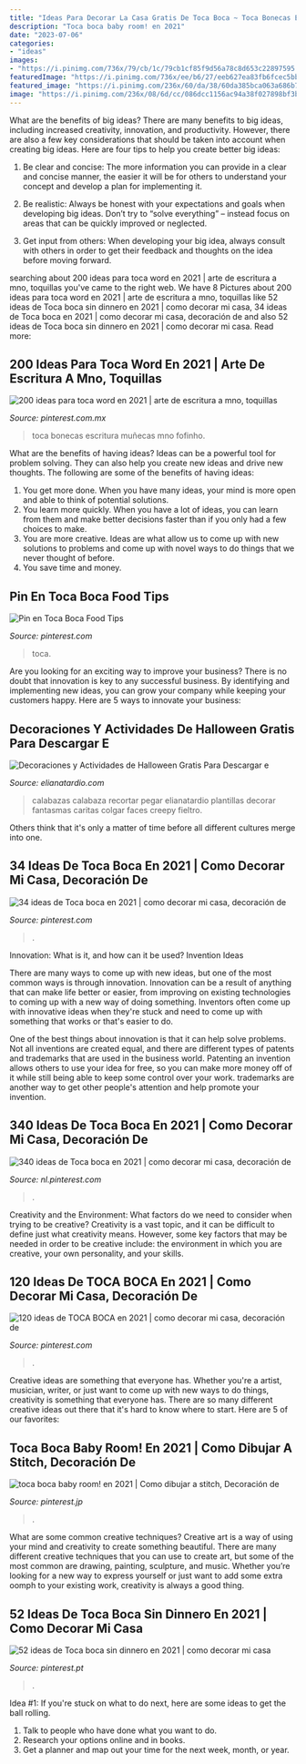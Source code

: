 ```yaml
---
title: "Ideas Para Decorar La Casa Gratis De Toca Boca ~ Toca Bonecas Escritura Muñecas Mno Fofinho"
description: "Toca boca baby room! en 2021"
date: "2023-07-06"
categories:
- "ideas"
images:
- "https://i.pinimg.com/736x/79/cb/1c/79cb1cf85f9d56a78c8d653c22897595.jpg"
featuredImage: "https://i.pinimg.com/736x/ee/b6/27/eeb627ea83fb6fcec5bb36134a04d269.jpg"
featured_image: "https://i.pinimg.com/236x/60/da/38/60da385bca063a686b7d952581386835.jpg"
image: "https://i.pinimg.com/236x/08/6d/cc/086dcc1156ac94a38f027898bf3b61fe.jpg"
---
```



What are the benefits of big ideas?
There are many benefits to big ideas, including increased creativity, innovation, and productivity. However, there are also a few key considerations that should be taken into account when creating big ideas. Here are four tips to help you create better big ideas:
1. Be clear and concise: The more information you can provide in a clear and concise manner, the easier it will be for others to understand your concept and develop a plan for implementing it.

2. Be realistic: Always be honest with your expectations and goals when developing big ideas. Don’t try to “solve everything” – instead focus on areas that can be quickly improved or neglected.

3. Get input from others: When developing your big idea, always consult with others in order to get their feedback and thoughts on the idea before moving forward.

	

		
searching about 200 ideas para toca word en 2021 | arte de escritura a mno, toquillas you've came to the right web. We have 8 Pictures about 200 ideas para toca word en 2021 | arte de escritura a mno, toquillas like 52 ideas de Toca boca sin dinnero en 2021 | como decorar mi casa, 34 ideas de Toca boca en 2021 | como decorar mi casa, decoración de and also 52 ideas de Toca boca sin dinnero en 2021 | como decorar mi casa. Read more:
		
    
## 200 Ideas Para Toca Word En 2021 | Arte De Escritura A Mno, Toquillas

<img loading=lazy src="https://i.pinimg.com/236x/60/da/38/60da385bca063a686b7d952581386835.jpg" onerror="this.onerror=null;this.src='https://tse1.mm.bing.net/th?id=OIP.CZhuFAYx-lkiEzpTIbqGPAAAAA&amp;pid=15.1';" alt="200 ideas para toca word en 2021 | arte de escritura a mno, toquillas">

_Source: pinterest.com.mx_

>toca bonecas escritura muñecas mno fofinho. 

	

What are the benefits of having ideas?
Ideas can be a powerful tool for problem solving. They can also help you create new ideas and drive new thoughts. The following are some of the benefits of having ideas: 
1. You get more done. When you have many ideas, your mind is more open and able to think of potential solutions. 
2. You learn more quickly. When you have a lot of ideas, you can learn from them and make better decisions faster than if you only had a few choices to make. 
3. You are more creative. Ideas are what allow us to come up with new solutions to problems and come up with novel ways to do things that we never thought of before. 
4. You save time and money.

    
## Pin En Toca Boca Food Tips

<img loading=lazy src="https://i.pinimg.com/736x/79/cb/1c/79cb1cf85f9d56a78c8d653c22897595.jpg" onerror="this.onerror=null;this.src='https://tse3.mm.bing.net/th?id=OIP.rzrbviUhnTKl2wgP3kZufQHaNK&amp;pid=15.1';" alt="Pin en Toca Boca Food Tips">

_Source: pinterest.com_

>toca. 

	

Are you looking for an exciting way to improve your business? There is no doubt that innovation is key to any successful business. By identifying and implementing new ideas, you can grow your company while keeping your customers happy. Here are 5 ways to innovate your business: 

    
## Decoraciones Y Actividades De Halloween Gratis Para Descargar E

<img loading=lazy src="https://i2.wp.com/www.elianatardio.com/wp-content/uploads/2014/10/SET-OJOS-1.jpg" onerror="this.onerror=null;this.src='https://tse4.mm.bing.net/th?id=OIP.Oz1xOyNh93aZ8L_e9X74-wHaHa&amp;pid=15.1';" alt="Decoraciones y Actividades de Halloween Gratis Para Descargar e">

_Source: elianatardio.com_

>calabazas calabaza recortar pegar elianatardio plantillas decorar fantasmas caritas colgar faces creepy fieltro. 

	

Others think that it's only a matter of time before all different cultures merge into one.

    
## 34 Ideas De Toca Boca En 2021 | Como Decorar Mi Casa, Decoración De

<img loading=lazy src="https://i.pinimg.com/474x/26/14/c1/2614c19504efef63ab5a868c9490821d.jpg" onerror="this.onerror=null;this.src='https://tse2.mm.bing.net/th?id=OIP.tSlcjeH1k5_EygOvoWDKjQAAAA&amp;pid=15.1';" alt="34 ideas de Toca boca en 2021 | como decorar mi casa, decoración de">

_Source: pinterest.com_

>. 

	

Innovation: What is it, and how can it be used?
Invention Ideas

There are many ways to come up with new ideas, but one of the most common ways is through innovation. Innovation can be a result of anything that can make life better or easier, from improving on existing technologies to coming up with a new way of doing something. Inventors often come up with innovative ideas when they're stuck and need to come up with something that works or that's easier to do.

One of the best things about innovation is that it can help solve problems. Not all inventions are created equal, and there are different types of patents and trademarks that are used in the business world. Patenting an invention allows others to use your idea for free, so you can make more money off of it while still being able to keep some control over your work. trademarks are another way to get other people's attention and help promote your invention.

    
## 340 Ideas De Toca Boca En 2021 | Como Decorar Mi Casa, Decoración De

<img loading=lazy src="https://i.pinimg.com/236x/6e/1d/44/6e1d44ed61c944c77d008ce5edd3dbc0.jpg" onerror="this.onerror=null;this.src='https://tse3.mm.bing.net/th?id=OIP.OwVeDr6JfJddNBbkbJhG3wAAAA&amp;pid=15.1';" alt="340 ideas de Toca boca en 2021 | como decorar mi casa, decoración de">

_Source: nl.pinterest.com_

>. 

	

Creativity and the Environment: What factors do we need to consider when trying to be creative?
Creativity is a vast topic, and it can be difficult to define just what creativity means. However, some key factors that may be needed in order to be creative include: the environment in which you are creative, your own personality, and your skills.

    
## 120 Ideas De TOCA BOCA En 2021 | Como Decorar Mi Casa, Decoración De

<img loading=lazy src="https://i.pinimg.com/236x/08/6d/cc/086dcc1156ac94a38f027898bf3b61fe.jpg" onerror="this.onerror=null;this.src='https://tse2.mm.bing.net/th?id=OIP.wtuvoM8HVDXZdF1VL4qEIAAAAA&amp;pid=15.1';" alt="120 ideas de TOCA BOCA en 2021 | como decorar mi casa, decoración de">

_Source: pinterest.com_

>. 

	

Creative ideas are something that everyone has. Whether you're a artist, musician, writer, or just want to come up with new ways to do things, creativity is something that everyone has. There are so many different creative ideas out there that it's hard to know where to start. Here are 5 of our favorites: 

    
## Toca Boca Baby Room! En 2021 | Como Dibujar A Stitch, Decoración De

<img loading=lazy src="https://i.pinimg.com/736x/ee/b6/27/eeb627ea83fb6fcec5bb36134a04d269.jpg" onerror="this.onerror=null;this.src='https://tse3.mm.bing.net/th?id=OIP.MDW2O-Y88-x5JfXnmD4PcwHaFj&amp;pid=15.1';" alt="toca boca baby room! en 2021 | Como dibujar a stitch, Decoración de">

_Source: pinterest.jp_

>. 

	

What are some common creative techniques?
Creative art is a way of using your mind and creativity to create something beautiful. There are many different creative techniques that you can use to create art, but some of the most common are drawing, painting, sculpture, and music. Whether you’re looking for a new way to express yourself or just want to add some extra oomph to your existing work, creativity is always a good thing.

    
## 52 Ideas De Toca Boca Sin Dinnero En 2021 | Como Decorar Mi Casa

<img loading=lazy src="https://i.pinimg.com/474x/77/33/b9/7733b9f5933955f994ec312fd2d29686.jpg" onerror="this.onerror=null;this.src='https://tse4.mm.bing.net/th?id=OIP.9pFH5ih_7lGaffz8mmsB0wAAAA&amp;pid=15.1';" alt="52 ideas de Toca boca sin dinnero en 2021 | como decorar mi casa">

_Source: pinterest.pt_

>. 

	

Idea #1:
If you're stuck on what to do next, here are some ideas to get the ball rolling.
1. Talk to people who have done what you want to do.
2. Research your options online and in books.
3. Get a planner and map out your time for the next week, month, or year.

